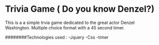 # Trivia Game ( Do you know Denzel?)

This is a a simple trvia game dedicated to the great actor Denzel Washington. Multiple choice format with a 45 second timer.

########Technologies used :
-Jquery
-Css
-timer
